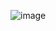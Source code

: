 ![image](https://user-images.githubusercontent.com/101810628/229289326-cb795758-5ae2-4d66-9630-6db3ed685fc6.png)
